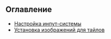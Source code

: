 ## Оглавление
- [Настройка инпут-системы](InputSystem.md)
- [Установка изображений для тайлов](TileRenderingConfig.md)